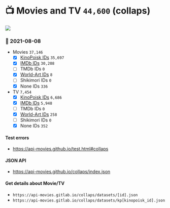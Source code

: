# :tv: Movies and TV `44,600` (collaps)

<a href="https://API-Movies.github.io"><img src="https://API-Movies.github.io/banner.png?cache"></a>

### :date: 2021-08-08
- Movies `37,146`
  - [x] <a href="https://API-Movies.github.io/collaps/movie_kinopoisk_ids.json">KinoPoisk IDs</a> `35,697`
  - [x] <a href="https://API-Movies.github.io/collaps/movie_imdb_ids.json">IMDb IDs</a> `30,208`
  - [ ] TMDb IDs `0`
  - [x] <a href="https://API-Movies.github.io/collaps/movie_world_art_ids.json">World-Art IDs</a> `8`
  - [ ] Shikimori IDs `0`
  - [x] None IDs `336`
- TV `7,454`
  - [x] <a href="https://API-Movies.github.io/collaps/tv_kinopoisk_ids.json">KinoPoisk IDs</a> `6,686`
  - [x] <a href="https://API-Movies.github.io/collaps/tv_imdb_ids.json">IMDb IDs</a> `5,948`
  - [ ] TMDb IDs `0`
  - [x] <a href="https://API-Movies.github.io/collaps/tv_world_art_ids.json">World-Art IDs</a> `258`
  - [ ] Shikimori IDs `0`
  - [x] None IDs `352`
#### Test errors
- <a href='https://api-movies.github.io/test.html#collaps'>https://api-movies.github.io/test.html#collaps</a>
#### JSON API
- <a href='https://api-movies.github.io/collaps/index.json'>https://api-movies.github.io/collaps/index.json</a>
#### Get details about Movie/TV
- `https://api-movies.gitlab.io/collaps/datasets/[id].json`
- `https://api-movies.gitlab.io/collaps/datasets/kp[kinopoisk_id].json`
